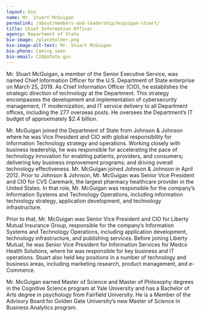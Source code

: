 ```yaml
---
layout: bio
name: Mr. Stuart McGuigan
permalink: /about/members-and-leadership/mcguigan-stuart/
title: Chief Information Officer
agency: Department of State
bio-image: /placeholder.png
bio-image-alt-text: Mr. Stuart McGuigan
bio-phone: Coming soon
bio-email: CIO@state.gov
---
```

Mr. Stuart McGuigan, a member of the Senior Executive Service, was named Chief Information Officer
for the U.S. Department of State enterprise on March 25, 2019. As Chief Information Officer (CIO), he
establishes the strategic direction of technology at the Department. This strategy encompasses the
development and implementation of cybersecurity management, IT modernization, and IT service
delivery to all Department offices, including the 277 overseas posts. He oversees the Department’s IT
budget of approximately $2.4 billion.

Mr. McGuigan joined the Department of State from Johnson &amp; Johnson where he was Vice President
and CIO with global responsibility for Information Technology strategy and operations. Working closely
with business leadership, he was responsible for accelerating the pace of technology innovation for
enabling patients, providers, and consumers; delivering key business improvement programs; and
driving overall technology effectiveness. Mr. McGuigan joined Johnson &amp; Johnson in April 2012.
Prior to Johnson &amp; Johnson, Mr. McGuigan was Senior Vice President and CIO for CVS Caremark, the
largest pharmacy healthcare provider in the United States. In that role, Mr. McGuigan was responsible
for the company’s Information Systems and Technology Operations, including information technology
strategy, application development, and technology infrastructure.

Prior to that, Mr. McGuigan was Senior Vice President and CIO for Liberty Mutual Insurance Group,
responsible for the company’s Information Systems and Technology Operations, including application
development, technology infrastructure, and publishing services. Before joining Liberty Mutual, he was
Senior Vice President for Information Services for Medco Health Solutions, where he was responsible for
key business and IT operations. Stuart also held key positions in a number of technology and business
areas, including marketing research, product management, and e-Commerce.

Mr. McGuigan earned Master of Science and Master of Philosophy degrees in the Cognitive Science
program at Yale University and has a Bachelor of Arts degree in psychology from Fairfield University. He
is a Member of the Advisory Board for Golden Gate University’s new Master of Science in Business
Analytics program.
